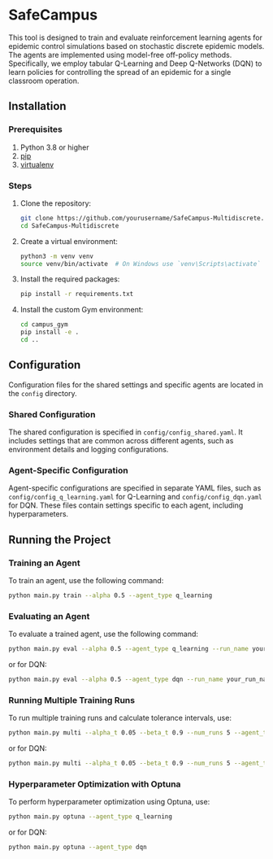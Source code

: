 # SafeCampus

This tool is designed to train and evaluate reinforcement learning agents for epidemic control simulations 
based on stochastic discrete epidemic models. 
The agents are implemented using model-free off-policy methods. Specifically, we employ tabular Q-Learning and Deep Q-Networks (DQN) to learn policies for controlling the spread of an epidemic for a single classroom operation.
## Installation

### Prerequisites

1. Python 3.8 or higher
2. [pip](https://pip.pypa.io/en/stable/)
3. [virtualenv](https://virtualenv.pypa.io/en/latest/)

### Steps

1. Clone the repository:

    ```bash
    git clone https://github.com/yourusername/SafeCampus-Multidiscrete.git
    cd SafeCampus-Multidiscrete
    ```

2. Create a virtual environment:

    ```bash
    python3 -m venv venv
    source venv/bin/activate  # On Windows use `venv\Scripts\activate`
    ```

3. Install the required packages:

    ```bash
    pip install -r requirements.txt
    ```

4. Install the custom Gym environment:

    ```bash
    cd campus_gym
    pip install -e .
    cd ..
    ```

## Configuration

Configuration files for the shared settings and specific agents are located in the `config` directory.

### Shared Configuration

The shared configuration is specified in `config/config_shared.yaml`. It includes settings that are common across different agents, such as environment details and logging configurations.

### Agent-Specific Configuration

Agent-specific configurations are specified in separate YAML files, such as `config/config_q_learning.yaml` for Q-Learning and `config/config_dqn.yaml` for DQN. These files contain settings specific to each agent, including hyperparameters.

## Running the Project

### Training an Agent

To train an agent, use the following command:

```bash
python main.py train --alpha 0.5 --agent_type q_learning
```
### Evaluating an Agent
To evaluate a trained agent, use the following command:

```bash
python main.py eval --alpha 0.5 --agent_type q_learning --run_name your_run_name
```
or for DQN:
```bash
python main.py eval --alpha 0.5 --agent_type dqn --run_name your_run_name
```
### Running Multiple Training Runs
To run multiple training runs and calculate tolerance intervals, use:
```bash
python main.py multi --alpha_t 0.05 --beta_t 0.9 --num_runs 5 --agent_type q_learning
```
or for DQN:
```bash
python main.py multi --alpha_t 0.05 --beta_t 0.9 --num_runs 5 --agent_type dqn
```
### Hyperparameter Optimization with Optuna
To perform hyperparameter optimization using Optuna, use:
```bash
python main.py optuna --agent_type q_learning
```
or for DQN:
```bash
python main.py optuna --agent_type dqn
```
